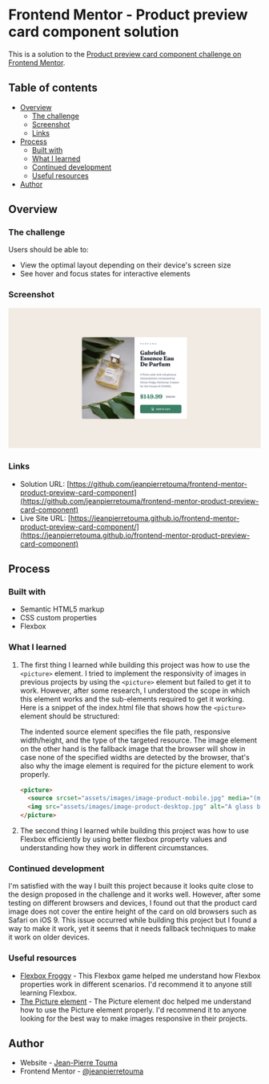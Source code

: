 # Frontend Mentor - Product preview card component solution

This is a solution to the [Product preview card component challenge on Frontend Mentor](https://www.frontendmentor.io/challenges/product-preview-card-component-GO7UmttRfa).

## Table of contents

- [Overview](#overview)
  - [The challenge](#the-challenge)
  - [Screenshot](#screenshot)
  - [Links](#links)
- [Process](#process)
  - [Built with](#built-with)
  - [What I learned](#what-i-learned)
  - [Continued development](#continued-development)
  - [Useful resources](#useful-resources)
- [Author](#author)

## Overview

### The challenge

Users should be able to:

- View the optimal layout depending on their device's screen size
- See hover and focus states for interactive elements

### Screenshot

![Desktop preview for the Product preview card component](./assets/images/desktop-preview.png)

### Links

- Solution URL: [https://github.com/jeanpierretouma/frontend-mentor-product-preview-card-component](https://github.com/jeanpierretouma/frontend-mentor-product-preview-card-component)
- Live Site URL: [https://jeanpierretouma.github.io/frontend-mentor-product-preview-card-component/](https://jeanpierretouma.github.io/frontend-mentor-product-preview-card-component)

## Process

### Built with

- Semantic HTML5 markup
- CSS custom properties
- Flexbox

### What I learned

1. The first thing I learned while building this project was how to use the ```<picture>``` element. I tried to implement the responsivity of images in previous projects by using the ```<picture>``` element but failed to get it to work. However, after some research, I understood the scope in which this element works and the sub-elements required to get it working. Here is a snippet of the index.html file that shows how the ```<picture>``` element should be structured:

    The indented source element specifies the file path, responsive width/height, and the type of the targeted resource. The image element on the other hand is the fallback image that the browser will show in case none of the specified widths are detected by the browser, that's also why the image element is required for the picture element to work properly.

    ```html
    <picture>
      <source srcset="assets/images/image-product-mobile.jpg" media="(max-width: 557px)" type="image/jpeg" />
      <img src="assets/images/image-product-desktop.jpg" alt="A glass bottle of Chanel perfume on a white table surrounded by green leaves" />
    </picture>
    ```

2. The second thing I learned while building this project was how to use Flexbox efficiently by using better flexbox property values and understanding how they work in different circumstances.

### Continued development

I'm satisfied with the way I built this project because it looks quite close to the design proposed in the challenge and it works well. However, after some testing on different browsers and devices, I found out that the product card image does not cover the entire height of the card on old browsers such as Safari on iOS 9. This issue occurred while building this project but I found a way to make it work, yet it seems that it needs fallback techniques to make it work on older devices.

### Useful resources

- [Flexbox Froggy](https://flexboxfroggy.com/) - This Flexbox game helped me understand how Flexbox properties work in different scenarios. I'd recommend it to anyone still learning Flexbox.
- [The Picture element](https://developer.mozilla.org/en-US/docs/Web/HTML/Element/picture) - The Picture element doc helped me understand how to use the Picture element properly. I'd recommend it to anyone looking for the best way to make images responsive in their projects.

## Author

- Website - [Jean-Pierre Touma](https://github.com/jeanpierretouma)
- Frontend Mentor - [@jeanpierretouma](https://www.frontendmentor.io/profile/jeanpierretouma)